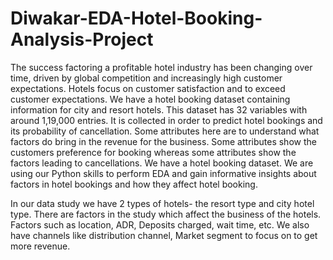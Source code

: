 # Diwakar-EDA-Hotel-Booking-Analysis-Project
The success factoring a profitable hotel industry has been changing over time, driven by global competition and increasingly high customer expectations. Hotels focus on customer satisfaction and to exceed customer expectations. We have a hotel booking dataset containing information for city and resort hotels. This dataset has 32 variables with around 1,19,000 entries. It is collected in order to predict hotel bookings and its probability of cancellation. Some attributes here are to understand what factors do bring in the revenue for the business. Some attributes show the customers preference for booking whereas some attributes show the factors leading to cancellations. We have a hotel booking dataset. We are using our Python skills to perform EDA and gain informative insights about factors in hotel bookings and how they affect hotel booking.

In our data study we have 2 types of hotels- the resort type and city hotel type. There are factors in the study which affect the business of the hotels. Factors such as location, ADR, Deposits charged, wait time, etc. We also have channels like distribution channel, Market segment to focus on to get more revenue.
